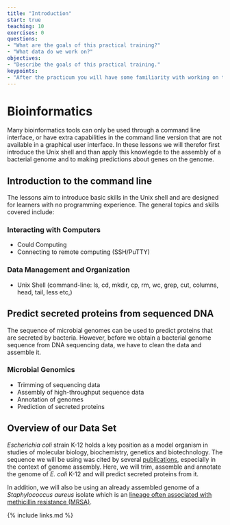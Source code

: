 ```yaml
---
title: "Introduction"
start: true
teaching: 10
exercises: 0
questions:
- "What are the goals of this practical training?"
- "What data do we work on?"
objectives:
- "Describe the goals of this practical training."
keypoints:
- "After the practicum you will have some familiarity with working on the command line and will have a list of secreted proteins of two different species"
---
```

# Bioinformatics

Many bioinformatics tools can only be used through a command line interface, or have extra capabilities in the command line version that are not available in a graphical user interface. In these lessons we will therefor first introduce the Unix shell and than apply this knowlegde to the assembly of a bacterial genome and to making predictions about genes on the genome.

## Introduction to the command line

The lessons aim to introduce basic skills in the Unix shell and are designed for learners with no programming experience. The general topics and skills covered include:

### Interacting with Computers
- Could Computing
- Connecting to remote computing (SSH/PuTTY)

### Data Management and Organization
- Unix Shell (command-line: ls, cd, mkdir, cp, rm, wc, grep, cut, columns, head, tail, less etc,)


## Predict secreted proteins from sequenced DNA

The sequence of microbial genomes can be used to predict proteins that are secreted by bacteria. However, before we obtain a bacterial genome sequence from DNA sequencing data, we have to clean the data and assemble it.

### Microbial Genomics

- Trimming of sequencing data
- Assembly of high-throughput sequence data
- Annotation of genomes
- Prediction of secreted proteins

## Overview of our Data Set
 *Escherichia coli* strain K-12 holds a key position as a model organism in studies of molecular biology, biochemistry, genetics and biotechnology. The sequence we will be using was cited by several [publications](https://www.ncbi.nlm.nih.gov/pmc/?term=ERX008638+or+ERR022075), especially in the context of genome assembly. Here, we will trim, assemble and annotate the genome of *E. coli* K-12 and will predict secreted proteins from it. 
 
In addition, we will also be using an already assembled genome of a *Staphylococcus aureus* isolate which is an [lineage often associated with methicillin resistance (MRSA)](https://www.ncbi.nlm.nih.gov/pmc/?term=Staphylococcus+aureus+%2B+USA300).

{% include links.md %}
